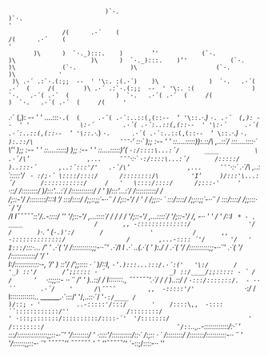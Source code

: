                                )`·.                                                                                     )`·.                                                                                                                             '
                   /(      .·´    (                                                                         /(      .·´    (                                                                                                                             '
           )\      )  `·._):::.    )        ’'            (`·.               )\                     )\      )  `·._):::.    )’'            (`·.              )\             (`·.               )\                      (`·.                )\            '
     )\ .·´ .:`·.(:;;  --  ' '\:. :(.·´)    )\              )  `·.   .·´( .·´  (     /(        )\ .·´ .:`·.(:;;  --  ' '\:. :(                )  `·.   .·´( .·´  (             )  `·.   .·´( .·´  (     /(                 )  `·.   .·´( .·´  (     /(     '
 .·´  (,): --  ' '              \....:::`·.(  (     .·´( .·´:..::(,(::--  ’ '\::.`·._) `·. .·´  (,): --  ' '              \:·´        .·´( .·´:..::(,(::--  ' '\:·´     .·´( .·´:..::(,(::--  ’ '\::.`·._) `·.      .·´( .·´:..::(,(::--  ’ \::.`·._) `·.   
 ):.::/\                        ¯¯¯`·’ ::·´      );; :--  ' '               \::....:::::)):.::/\                ,..::´/             \:::....::::·´         _\’'     );; :--  ' '               \::....:::::)     );; :--  ' '             _\::....:::::)’(
 `·:/::::\...:´/       ____          \       .·´/\’                ,...     ¯¯¯`·:·´ `·:/::::\...:´/       /:::::/                )..:::·´      ,..:´:::'/'   .·´/\’                ,...     ¯¯¯`·:·´   .·´/\                ,..:´:::::'/ `  · :/;·´
    \::::/::::/      /::::::::/\         'I’     )/:::'\...:´/       /:::::::::::/     /   '   \::::/::::/      /;:::-'     '             `·::/       /::::::::/     )/:::'\...:´/       /:::::::::::/     /   '  )/:::'\...:´/       /::::::::::/        /   
      \/;::-'/      /::::::::/:::I       ’/       \:::/::::/       /;;::;;´-··´´     /          \/;::-'/      /              '              /       /;;::· ´         \:::/::::/       /;;::;;´-··´´     /        \:::/::::/       /;;:::·  ´ /        '/    
           /I      I¯¯¯¯¯\::'/..-::::/    ’'    '\/;::-'/               ,...::::´/                 /      /                             /       /                  '\/;::-'/               ,...::::´/           '\/;::-'/       /,  -·· ' '          /     '
         /::I       ` * · . ____                    /       ,, -::::::::::::::/                '/      /       )`·.         '  (`·.)':/       /             '           /       ,, -::::::::::::::/                 /        ,...-:::: ´'/       '/   '   
        I:::/`:::·...              /’   '        .·´( '/       /::::::::::;;-··´´'             .·´/I       I     .·´ ..(.·´(    '     ):./       /                   .·´( '/       /::::::::::;;-··´´'            .·´( '/       /::::::::::::/       '/   '    
        I:/::::::::::::·-,       ’/'           _) ::'/       /’;;:::: · ´                     )/::I,       ` ·’.):::...:::/.·´:('   '\:/       /                  '_) ::'/       /’;;:::: · ´                  _) ::/____/;;::::: - ´ /        /      ’  
         ` ·::;;::- ··  ´´      /'         '   )..::/       /                                 I:::::::.,         ¯¯¯¯¯¯’.·´/    /       /                    )..::/       /                              `·:::/:::::::/.  - ··  ´´       .·´/    '     
  /\¯¯¯¯         ,,  -:::::'/'              `·:/____ /                                  I::::::::::::.. ______.·´:::/’  '/,..::·´/                     '`·:/____ /                                  )/::; - '          ..-:::::'/:::/       '   
/::::\,,  -::::´´::::::::::::/''                /::::::::/                                     ' ·:::;:::::::/::::::::::/::::·´'  '/:::::::/                      ' /::::::::/                                     ¯/::`*..¸..-::::::::::::/:·´            '
\:::/:::::::::::::::;;::-·´´'                 '/::::::::/                                           ' ·::::'/::::::::::/::·´     /:;:: · ´                        /::::::::/                                      /:::::::/::::::::::-·· ´´               ' 
 '\/::::::;;::-· ´´'                           ¯¯¯¯¯’'                                                  ¯¯¯¯¯¯      '    ¯                              ’'¯¯¯¯¯’'                                      `*-::;/::::-·· '’                         

